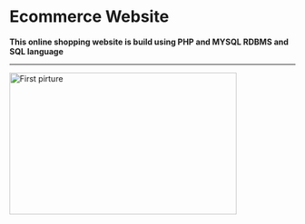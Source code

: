 # Ecommerce Website

**This online shopping website is build using PHP and MYSQL RDBMS and SQL language**

---

<img src="https://github.com/mynameisone/Main/blob/master/img/p1.PNG?raw=true" width = "400" height="250" alt="First pirture">





